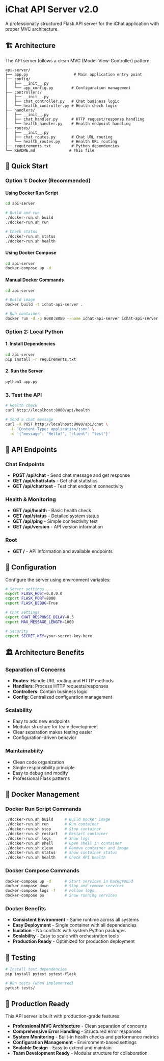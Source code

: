 # iChat API Server v2.0

A professionally structured Flask API server for the iChat application with proper MVC architecture.

## 🏗️ Architecture

The API server follows a clean MVC (Model-View-Controller) pattern:

```
api-server/
├── app.py                    # Main application entry point
├── config/
│   ├── __init__.py
│   └── app_config.py        # Configuration management
├── controllers/
│   ├── __init__.py
│   ├── chat_controller.py   # Chat business logic
│   └── health_controller.py # Health check logic
├── handlers/
│   ├── __init__.py
│   ├── chat_handler.py      # HTTP request/response handling
│   └── health_handler.py    # Health endpoint handling
├── routes/
│   ├── __init__.py
│   ├── chat_routes.py       # Chat URL routing
│   └── health_routes.py     # Health URL routing
├── requirements.txt         # Python dependencies
└── README.md               # This file
```

## 🚀 Quick Start

### Option 1: Docker (Recommended)

#### Using Docker Run Script
```bash
cd api-server

# Build and run
./docker-run.sh build
./docker-run.sh run

# Check status
./docker-run.sh status
./docker-run.sh health
```

#### Using Docker Compose
```bash
cd api-server
docker-compose up -d
```

#### Manual Docker Commands
```bash
cd api-server

# Build image
docker build -t ichat-api-server .

# Run container
docker run -d -p 8080:8080 --name ichat-api-server ichat-api-server
```

### Option 2: Local Python

#### 1. Install Dependencies
```bash
cd api-server
pip install -r requirements.txt
```

#### 2. Run the Server
```bash
python3 app.py
```

### 3. Test the API
```bash
# Health check
curl http://localhost:8080/api/health

# Send a chat message
curl -X POST http://localhost:8080/api/chat \
  -H "Content-Type: application/json" \
  -d '{"message": "Hello!", "client": "test"}'
```

## 📡 API Endpoints

### Chat Endpoints
- **POST /api/chat** - Send chat message and get response
- **GET /api/chat/stats** - Get chat statistics
- **GET /api/chat/test** - Test chat endpoint connectivity

### Health & Monitoring
- **GET /api/health** - Basic health check
- **GET /api/status** - Detailed system status
- **GET /api/ping** - Simple connectivity test
- **GET /api/version** - API version information

### Root
- **GET /** - API information and available endpoints

## 🔧 Configuration

Configure the server using environment variables:

```bash
# Server settings
export FLASK_HOST=0.0.0.0
export FLASK_PORT=8080
export FLASK_DEBUG=True

# Chat settings
export CHAT_RESPONSE_DELAY=0.5
export MAX_MESSAGE_LENGTH=1000

# Security
export SECRET_KEY=your-secret-key-here
```

## 🏛️ Architecture Benefits

### **Separation of Concerns**
- **Routes**: Handle URL routing and HTTP methods
- **Handlers**: Process HTTP requests/responses
- **Controllers**: Contain business logic
- **Config**: Centralized configuration management

### **Scalability**
- Easy to add new endpoints
- Modular structure for team development
- Clear separation makes testing easier
- Configuration-driven behavior

### **Maintainability**
- Clean code organization
- Single responsibility principle
- Easy to debug and modify
- Professional Flask patterns

## 🐳 Docker Management

### Docker Run Script Commands
```bash
./docker-run.sh build     # Build Docker image
./docker-run.sh run       # Run container
./docker-run.sh stop      # Stop container
./docker-run.sh restart   # Restart container
./docker-run.sh logs      # Show logs
./docker-run.sh shell     # Open shell in container
./docker-run.sh clean     # Remove container and image
./docker-run.sh status    # Show container status
./docker-run.sh health    # Check API health
```

### Docker Compose Commands
```bash
docker-compose up -d      # Start services in background
docker-compose down       # Stop and remove services
docker-compose logs -f    # Follow logs
docker-compose ps         # Show running services
```

### Docker Benefits
- **Consistent Environment** - Same runtime across all systems
- **Easy Deployment** - Single container with all dependencies
- **Isolation** - No conflicts with system Python packages
- **Scalability** - Easy to scale with orchestration tools
- **Production Ready** - Optimized for production deployment

## 🧪 Testing

```bash
# Install test dependencies
pip install pytest pytest-flask

# Run tests (when implemented)
pytest tests/
```

## 🎯 Production Ready

This API server is built with production-grade features:

- **Professional MVC Architecture** - Clean separation of concerns
- **Comprehensive Error Handling** - Structured error responses
- **System Monitoring** - Built-in health checks and performance metrics
- **Configuration Management** - Environment-based settings
- **Scalable Design** - Easy to extend and maintain
- **Team Development Ready** - Modular structure for collaboration
